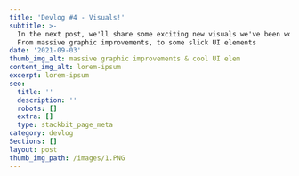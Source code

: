 ```yaml
---
title: 'Devlog #4 - Visuals!'
subtitle: >-
  In the next post, we'll share some exciting new visuals we've been working on.
  From massive graphic improvements, to some slick UI elements
date: '2021-09-03'
thumb_img_alt: massive graphic improvements & cool UI elem
content_img_alt: lorem-ipsum
excerpt: lorem-ipsum
seo:
  title: ''
  description: ''
  robots: []
  extra: []
  type: stackbit_page_meta
category: devlog
Sections: []
layout: post
thumb_img_path: /images/1.PNG
---
```

